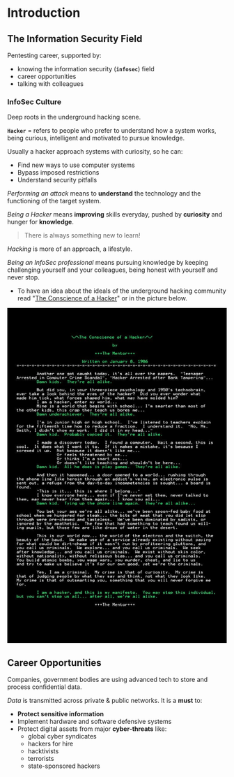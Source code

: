 # Introduction

## The Information Security Field

Pentesting career, supported by:

- knowing the information security (**`infosec`**) field
- career opportunities
- talking with colleagues

### InfoSec Culture

Deep roots in the underground hacking scene.

**`Hacker`** = refers to people who prefer to understand how a system works, being curious, intelligent and motivated to pursue knowledge.

Usually a hacker approach systems with curiosity, so he can:

- Find new ways to use computer systems
- Bypass imposed restrictions
- Understand security pitfalls

*Performing an attack* means to **understand** the technology and the functioning of the target system.

*Being a Hacker* means **improving** skills everyday, pushed by **curiosity** and hunger for **knowledge**.

> There is always something new to learn!

*Hacking* is more of an approach, a lifestyle.

*Being an InfoSec professional* means pursuing knowledge by keeping challenging yourself and your colleagues, being honest with yourself and never stop. 

- To have an idea about the ideals of the underground hacking community read "[The Conscience of a Hacker](http://phrack.org/issues/7/3.html)" or in the picture below.

![TheConscienceOfAHacker_TheMentor](.gitbook/assets/TheConscienceOfAHacker_TheMentor.jpg)

## Career Opportunities

Companies, government bodies are using advanced tech to store and process confidential data.

*Data* is transmitted across private & public networks. It is a **must** to:

- **Protect sensitive information**
- Implement hardware and software defensive systems
- Protect digital assets from major **cyber-threats** like:
  - global cyber syndicates
  - hackers for hire
  - hacktivists
  - terrorists
  - state-sponsored hackers
